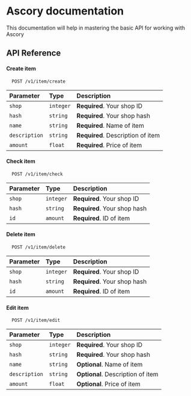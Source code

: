 
# Ascory documentation

This documentation will help in mastering the basic API for working with Ascory


## API Reference

#### Create item

```
  POST /v1/item/create
```

| Parameter | Type     | Description                |
| :-------- | :------- | :------------------------- |
| `shop` | `integer` | **Required**. Your shop ID |
| `hash` | `string` | **Required**. Your shop hash |
| `name` | `string` | **Required**. Name of item |
| `description` | `string` | **Required**. Description of item |
| `amount` | `float` | **Required**. Price of item |

#### Check item

```
  POST /v1/item/check
```

| Parameter | Type     | Description                |
| :-------- | :------- | :------------------------- |
| `shop` | `integer` | **Required**. Your shop ID |
| `hash` | `string` | **Required**. Your shop hash |
| `id` | `amount` | **Required**. ID of item |

#### Delete item

```
  POST /v1/item/delete
```

| Parameter | Type     | Description                |
| :-------- | :------- | :------------------------- |
| `shop` | `integer` | **Required**. Your shop ID |
| `hash` | `string` | **Required**. Your shop hash |
| `id` | `amount` | **Required**. ID of item |

#### Edit item

```
  POST /v1/item/edit
```

| Parameter | Type     | Description                |
| :-------- | :------- | :------------------------- |
| `shop` | `integer` | **Required**. Your shop ID |
| `hash` | `string` | **Required**. Your shop hash |
| `name` | `string` | **Optional**. Name of item |
| `description` | `string` | **Optional**. Description of item |
| `amount` | `float` | **Optional**. Price of item |
